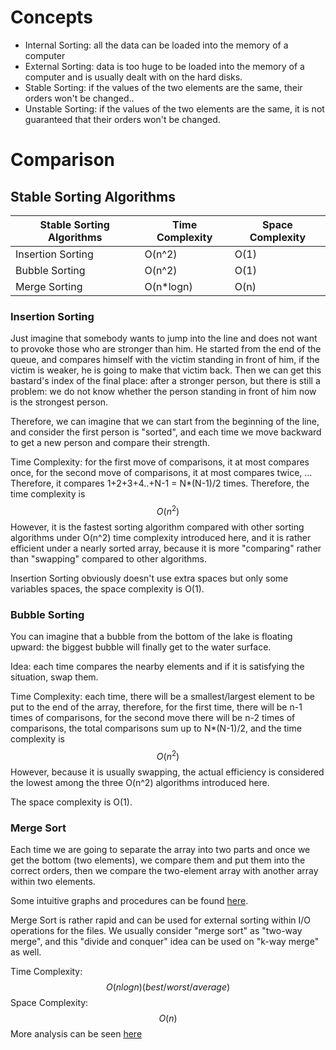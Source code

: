 # Concepts

* Internal Sorting: all the data can be loaded into the memory of a computer
* External Sorting: data is too huge to be loaded into the memory of a computer and is usually dealt with on the hard disks.
* Stable Sorting: if the values of the two elements are the same, their orders won't be changed..
* Unstable Sorting: if the values of the two elements are the same, it is not guaranteed that their orders won't be changed.



# Comparison

## Stable Sorting Algorithms

| Stable Sorting Algorithms | Time Complexity | Space Complexity |
| ------------------------- | --------------- | ---------------- |
| Insertion Sorting         | O(n^2)          | O(1)             |
| Bubble Sorting            | O(n^2)          | O(1)             |
| Merge Sorting             | O(n*logn)       | O(n)             |

### Insertion Sorting

Just imagine that somebody wants to jump into the line and does not want to provoke those who are stronger than him. He started from the end of the queue, and compares himself with the victim standing in front of him, if the victim is weaker, he is going to make that victim back. Then we can get this bastard's index of the final place: after a stronger person, but there is still a problem: we do not know whether the person standing in front of him now is the strongest person.



Therefore, we can imagine that we can start from the beginning of the line, and consider the first person is "sorted", and each time we move backward to get a new person and compare their strength.



Time Complexity: for the first move of comparisons, it at most compares once, for the second move of comparisons, it at most compares twice, ... Therefore, it compares 1+2+3+4..+N-1 = N*(N-1)/2 times. Therefore, the time complexity is 
$$
O(n^2)
$$
However, it is the fastest sorting algorithm compared with other sorting algorithms under O(n^2) time complexity introduced here, and it is rather efficient under a nearly sorted array, because it is more "comparing" rather than "swapping" compared to other algorithms.



Insertion Sorting obviously doesn't use extra spaces but only some variables spaces, the space complexity is O(1).



### Bubble Sorting

You can imagine that a bubble from the bottom of the lake is floating upward: the biggest bubble will finally get to the water surface.



Idea: each time compares the nearby elements and if it is satisfying the situation, swap them.



Time Complexity: each time, there will be a smallest/largest element to be put to the end of the array, therefore, for the first time, there will be n-1 times of comparisons, for the second move there will be n-2 times of comparisons, the total comparisons sum up to N*(N-1)/2, and the time complexity is
$$
O(n^2)
$$
However, because it is usually swapping, the actual efficiency is considered the lowest among the three O(n^2) algorithms introduced here.



The space complexity is O(1).



### Merge Sort

Each time we are going to separate the array into two parts and once we get the bottom (two elements), we compare them and put them into the correct orders, then we compare the two-element array with another array within two elements. 



Some intuitive graphs and procedures can be found [here](https://www.geeksforgeeks.org/merge-sort/).



Merge Sort is rather rapid and can be used for external sorting within I/O operations for the files. We usually consider "merge sort" as "two-way merge", and this "divide and conquer" idea can be used on "k-way merge" as well.



Time Complexity: 
$$
O(nlogn) (best/worst/average)
$$
Space Complexity:
$$
O(n)
$$
More analysis can be seen  [here](https://stackoverflow.com/questions/10342890/merge-sort-time-and-space-complexity)

